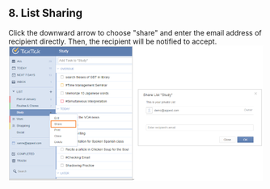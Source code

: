 ## 8. List Sharing
Click the downward arrow to choose "share" and enter the email address of recipient directly. Then, the recipient will be notified to accept.
![](../images/image1.8W.png)
